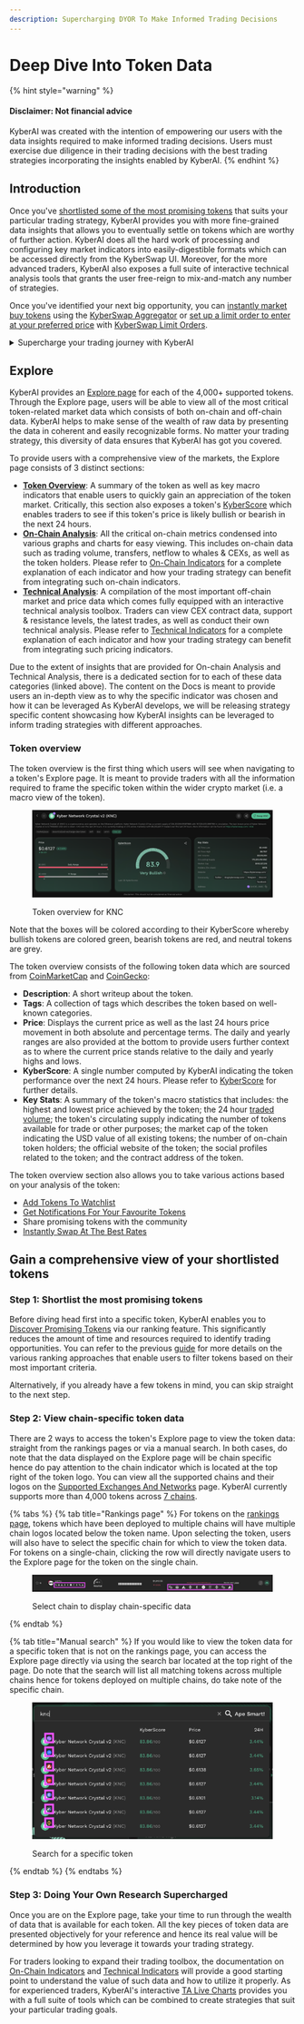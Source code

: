 ```yaml
---
description: Supercharging DYOR To Make Informed Trading Decisions
---
```


# Deep Dive Into Token Data

{% hint style="warning" %}
#### Disclaimer: Not financial advice

KyberAI was created with the intention of empowering our users with the data insights required to make informed trading decisions. Users must exercise due diligence in their trading decisions with the best trading strategies incorporating the insights enabled by KyberAI.
{% endhint %}

## Introduction

Once you've [shortlisted some of the most promising tokens](discover-promising-tokens.md) that suits your particular trading strategy, KyberAI provides you with more fine-grained data insights that allows you to eventually settle on tokens which are worthy of further action. KyberAI does all the hard work of processing and configuring key market indicators into easily-digestible formats which can be accessed directly from the KyberSwap UI. Moreover, for the more advanced traders, KyberAI also exposes a full suite of interactive technical analysis tools that grants the user free-reign to mix-and-match any number of strategies.

Once you've identified your next big opportunity, you can [instantly market buy tokens](../../kyberswap-interface/user-guides/instantly-swap-at-the-best-rates.md) using the [KyberSwap Aggregator](../../kyberswap-aggregator/) or [set up a limit order to enter at your preferred price](../../kyberswap-interface/user-guides/trade-at-your-preferred-rates.md) with [KyberSwap Limit Orders](../../limit-order/).

<details>

<summary>Supercharge your trading journey with KyberAI</summary>

1. [Sign In To KyberAI With Ethereum ](sign-in-to-kyberai-with-ethereum.md)
2. [Discover Promising Tokens ](discover-promising-tokens.md)
3. **Deep Dive Into Token Data <-**
4. [Add Tokens To Watchlist](add-tokens-to-watchlist.md)
5. [Get Notified On Your Favourite Tokens](get-notifications-for-your-favourite-tokens.md)
6. Buy Or Sell Tokens
   * [Instantly Swap At The Best Rates](../../kyberswap-interface/user-guides/instantly-swap-at-the-best-rates.md)
   * [Swap At Your Preferred Rates](../../kyberswap-interface/user-guides/trade-at-your-preferred-rates.md)

</details>

## Explore

KyberAI provides an [Explore page](https://kyberswap.com/KyberAI/Explore/ethereum/0xc02aaa39b223fe8d0a0e5c4f27ead9083c756cc2) for each of the 4,000+ supported tokens. Through the Explore page, users will be able to view all of the most critical token-related market data which consists of both on-chain and off-chain data. KyberAI helps to make sense of the wealth of raw data by presenting the data in coherent and easily recognizable forms. No matter your trading strategy, this diversity of data ensures that KyberAI has got you covered.

To provide users with a comprehensive view of the markets, the Explore page consists of 3 distinct sections:

* [**Token Overview**](deep-dive-into-token-data.md#token-overview): A summary of the token as well as key macro indicators that enable users to quickly gain an appreciation of the token market. Critically, this section also exposes a token's [KyberScore](../kyberscore.md) which enables traders to see if this token's price is likely bullish or bearish in the next 24 hours.
* [**On-Chain Analysis**](../on-chain-indicators/): All the critical on-chain metrics condensed into various graphs and charts for easy viewing. This includes on-chain data such as trading volume, transfers, netflow to whales & CEXs, as well as the token holders. Please refer to [On-Chain Indicators](../on-chain-indicators/) for a complete explanation of each indicator and how your trading strategy can benefit from integrating such on-chain indicators.
* [**Technical Analysis**](../technical-indicators/): A compilation of the most important off-chain market and price data which comes fully equipped with an interactive technical analysis toolbox. Traders can view CEX contract data, support & resistance levels, the latest trades, as well as conduct their own technical analysis. Please refer to [Technical Indicators](../technical-indicators/) for a complete explanation of each indicator and how your trading strategy can benefit from integrating such pricing indicators.

Due to the extent of insights that are provided for On-chain Analysis and Technical Analysis, there is a dedicated section for to each of these data categories (linked above). The content on the Docs is meant to provide users an in-depth view as to why the specific indicator was chosen and how it can be leveraged As KyberAI develops, we will be releasing strategy specific content showcasing how KyberAI insights can be leveraged to inform trading strategies with different approaches.

### Token overview

The token overview is the first thing which users will see when navigating to a token's Explore page. It is meant to provide traders with all the information required to frame the specific token within the wider crypto market (i.e. a macro view of the token).

<figure><img src="../../../.gitbook/assets/KyberAI_UserGuide_Explore_KNCBullish.png" alt=""><figcaption><p>Token overview for KNC</p></figcaption></figure>

Note that the boxes will be colored according to their KyberScore whereby bullish tokens are colored green, bearish tokens are red, and neutral tokens are grey.

The token overview consists of the following token data which are sourced from [CoinMarketCap](https://coinmarketcap.com/api/documentation/v1/) and [CoinGecko](https://www.coingecko.com/en/api/documentation):

* **Description**: A short writeup about the token.
* **Tags**: A collection of tags which describes the token based on well-known categories.&#x20;
* **Price**: Displays the current price as well as the last 24 hours price movement in both absolute and percentage terms. The daily and yearly ranges are also provided at the bottom to provide users further context as to where the current price stands relative to the daily and yearly highs and lows.
* **KyberScore**: A single number computed by KyberAI indicating the token performance over the next 24 hours. Please refer to [KyberScore](../kyberscore.md) for further details.
* **Key Stats**: A summary of the token's macro statistics that includes: the highest and lowest price achieved by the token; the 24 hour [traded volume](../on-chain-indicators/trading-volume.md); the token's circulating supply indicating the number of tokens available for trade or other purposes; the market cap of the token indicating the USD value of all existing tokens; the number of on-chain token holders; the official website of the token; the social profiles related to the token; and the contract address of the token.

The token overview section also allows you to take various actions based on your analysis of the token:

* [Add Tokens To Watchlist](add-tokens-to-watchlist.md)
* [Get Notifications For Your Favourite Tokens](get-notifications-for-your-favourite-tokens.md)
* Share promising tokens with the community
* [Instantly Swap At The Best Rates](../../kyberswap-interface/user-guides/instantly-swap-at-the-best-rates.md)

## Gain a comprehensive view of your shortlisted tokens

### Step 1: Shortlist the most promising tokens

Before diving head first into a specific token, KyberAI enables you to [Discover Promising Tokens](discover-promising-tokens.md) via our ranking feature. This significantly reduces the amount of time and resources required to identify trading opportunities. You can refer to the previous [guide](discover-promising-tokens.md) for more details on the various ranking approaches that enable users to filter tokens based on their most important criteria.

Alternatively, if you already have a few tokens in mind, you can skip straight to the next step.

### Step 2: View chain-specific token data

There are 2 ways to access the token's Explore page to view the token data: straight from the rankings pages or via a manual search. In both cases, do note that the data displayed on the Explore page will be chain specific hence do pay attention to the chain indicator which is located at the top right of the token logo. You can view all the supported chains and their logos on the [Supported Exchanges And Networks](../../../getting-started/supported-exchanges-and-networks.md) page. KyberAI currently supports more than 4,000 tokens across [7 chains](../#supported-chains).

{% tabs %}
{% tab title="Rankings page" %}
For tokens on the [rankings page](discover-promising-tokens.md), tokens which have been deployed to multiple chains will have multiple chain logos located below the token name. Upon selecting the token, users will also have to select the specific chain for which to view the token data. For tokens on a single-chain, clicking the row will directly navigate users to the Explore page for the token on the single chain.

<figure><img src="../../../.gitbook/assets/KyberAI_UserGuide_Explore_RankingsNav.png" alt=""><figcaption><p>Select chain to display chain-specific data</p></figcaption></figure>
{% endtab %}

{% tab title="Manual search" %}
If you would like to view the token data for a specific token that is not on the rankings page, you can access the Explore page directly via using the search bar located at the top right of the page. Do note that the search will list all matching tokens across multiple chains hence for tokens deployed on multiple chains, do take note of the specific chain.

<figure><img src="../../../.gitbook/assets/KyberAI_UserGuide_Explore_Search_KNC.png" alt=""><figcaption><p>Search for a specific token</p></figcaption></figure>
{% endtab %}
{% endtabs %}

### Step 3: Doing Your Own Research Supercharged

Once you are on the Explore page, take your time to run through the wealth of data that is available for each token. All the key pieces of token data are presented objectively for your reference and hence its real value will be determined by how you leverage it towards your trading strategy.

For traders looking to expand their trading toolbox, the documentation on [On-Chain Indicators](../on-chain-indicators/) and [Technical Indicators](../technical-indicators/) will provide a good starting point to understand the value of such data and how to utilize it properly. As for experienced traders, KyberAI's interactive [TA Live Charts](../technical-indicators/live-charts.md) provides you with a full suite of tools which can be combined to create strategies that suit your particular trading goals. &#x20;
